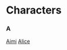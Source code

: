 # Characters

### A
<span data-letter="A" data-story="...">
    <a href="https://lat3xkitty.com/df-wiki/char_Aimi">Aimi</a>
</span>

<span data-letter="A" data-story="TTIBAS">
  <a href="https://lat3xkitty.com/df-wiki/char_Alice">Alice</a>
</span>
